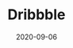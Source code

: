 ---
title: Dribbble
description: Easy to digest digital design tidbits
link: https://www.dribbble.com/marcs
date: 2020-09-06
tags:
  - things
layout: layouts/thing.njk
---